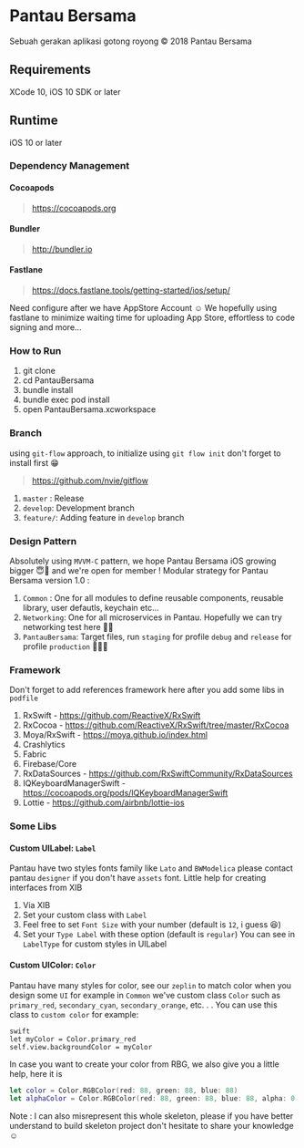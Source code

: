 #  Pantau Bersama

Sebuah gerakan aplikasi gotong royong  © 2018 Pantau Bersama  


## Requirements

XCode 10, iOS 10 SDK or later

## Runtime

iOS 10 or later

### Dependency Management

#### Cocoapods

> https://cocoapods.org

#### Bundler

> http://bundler.io

#### Fastlane

>https://docs.fastlane.tools/getting-started/ios/setup/

Need configure after we have AppStore Account ☺️ 
We hopefully using fastlane to minimize waiting time for uploading App Store, effortless to code signing and more... 

### How to Run

1. git clone 
1. cd PantauBersama
1. bundle install
1. bundle exec pod install
1. open PantauBersama.xcworkspace

### Branch
using `git-flow` approach, to initialize using `git flow init` don't forget to install first 😁

>https://github.com/nvie/gitflow

1. `master` : Release 
1. `develop`: Development branch
1. `feature/`: Adding feature in `develop` branch

### Design Pattern
Absolutely using `MVVM-C` pattern, we hope Pantau Bersama iOS growing bigger 😇🥇 and we're open for member !
Modular strategy for Pantau Bersama version 1.0 :

1. `Common` : One for all modules to define reusable components, reusable library, user defautls, keychain etc...
1. `Networking`: One for all microservices in Pantau. Hopefully we can try networking test here 🏄‍♂️
1. `PantauBersama`: Target files, run `staging` for profile `debug` and `release` for profile `production` 👨🏻‍💻

### Framework
Don't forget to add references framework here after you add some libs in `podfile`

1. RxSwift - https://github.com/ReactiveX/RxSwift
1. RxCocoa - https://github.com/ReactiveX/RxSwift/tree/master/RxCocoa
1. Moya/RxSwift - https://moya.github.io/index.html
1. Crashlytics 
1. Fabric
1. Firebase/Core
1. RxDataSources - https://github.com/RxSwiftCommunity/RxDataSources
1. IQKeyboardManagerSwift -https://cocoapods.org/pods/IQKeyboardManagerSwift
1. Lottie - https://github.com/airbnb/lottie-ios

### Some Libs
#### Custom UILabel:  `Label`
Pantau have two styles fonts family like `Lato` and `BWModelica` please contact pantau `designer` if you don't have `assets` font. Little help for creating interfaces from XIB

1. Via XIB
1. Set your custom class with `Label`
1. Feel free to set `Font Size` with your number (default is `12`, i guess :laughing:)
1. Set your `Type Label` with these option (default is `regular`)
You can see in `LabelType` for custom styles in UILabel 

#### Custom UIColor: `Color`
Pantau have many styles for color, see our `zeplin` to match color when you design some `UI`
for example in `Common` we've custom class `Color` such as `primary_red`, `secondary_cyan`, `secondary_orange`, etc. . .
You can use this class to `custom color` for example:

```
swift
let myColor = Color.primary_red
self.view.backgroundColor = myColor
```
In case you want to create your color from RBG, we also give you a little help, here it is
```swift
let color = Color.RGBColor(red: 88, green: 88, blue: 88)
let alphaColor = Color.RGBColor(red: 88, green: 88, blue: 88, alpha: 0.4)
```
Note : I can also misrepresent this whole skeleton, please if you have better understand to build skeleton project don't hesitate to share your knowledge ☺️
